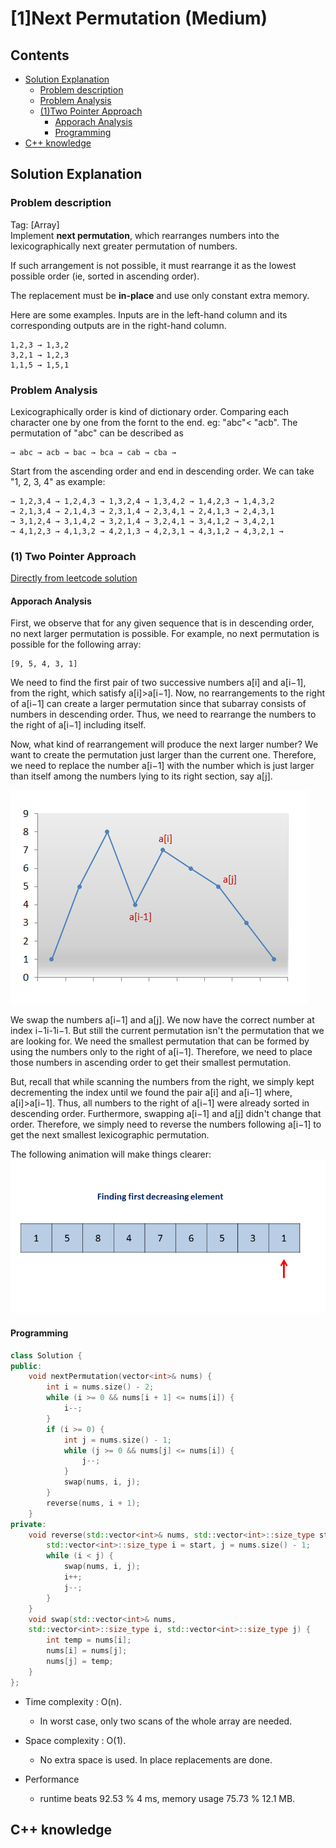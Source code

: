 # [1]Next Permutation (Medium)

## Contents
- [Solution Explanation](#solution-explanation)
  - [Problem description](#problem-description)
  - [Problem Analysis](#problem-analysis)
  - [(1)Two Pointer Approach](#1-two-pointer-approach) 
    - [Apporach Analysis](#apporach-analysis) 
    - [Programming](#programming)
- [C++ knowledge](#c-knowledge)


## Solution Explanation

### Problem description
Tag: [Array]\
Implement **next permutation**, which rearranges numbers into the lexicographically next greater permutation of numbers.

If such arrangement is not possible, it must rearrange it as the lowest possible order (ie, sorted in ascending order).

The replacement must be **in-place** and use only constant extra memory.

Here are some examples. Inputs are in the left-hand column and its corresponding outputs are in the right-hand column.

```
1,2,3 → 1,3,2
3,2,1 → 1,2,3
1,1,5 → 1,5,1
```
### Problem Analysis
Lexicographically order is kind of dictionary order. Comparing each character one by one from the fornt to the end. eg: "abc"< "acb". The permutation of "abc" can be described as 
```
→ abc → acb → bac → bca → cab → cba →
```
Start from the ascending order and end in descending order. We can take "1, 2, 3, 4" as example:

```
→ 1,2,3,4 → 1,2,4,3 → 1,3,2,4 → 1,3,4,2 → 1,4,2,3 → 1,4,3,2 
→ 2,1,3,4 → 2,1,4,3 → 2,3,1,4 → 2,3,4,1 → 2,4,1,3 → 2,4,3,1 
→ 3,1,2,4 → 3,1,4,2 → 3,2,1,4 → 3,2,4,1 → 3,4,1,2 → 3,4,2,1 
→ 4,1,2,3 → 4,1,3,2 → 4,2,1,3 → 4,2,3,1 → 4,3,1,2 → 4,3,2,1 →
```

### (1) Two Pointer Approach
[Directly from leetcode solution](https://leetcode.com/problems/next-permutation/solution/)
#### Apporach Analysis
First, we observe that for any given sequence that is in descending order, no next larger permutation is possible. For example, no next permutation is possible for the following array:
```
[9, 5, 4, 3, 1]
```
We need to find the first pair of two successive numbers a[i] and a[i−1], from the right, which satisfy a[i]>a[i−1]. Now, no rearrangements to the right of a[i−1] can create a larger permutation since that subarray consists of numbers in descending order. Thus, we need to rearrange the numbers to the right of a[i−1] including itself.

Now, what kind of rearrangement will produce the next larger number? We want to create the permutation just larger than the current one. Therefore, we need to replace the number a[i−1] with the number which is just larger than itself among the numbers lying to its right section, say a[j].

![Image of nums_graph](https://github.com/KV152/LeetCode-Solution/blob/master/figures/31_nums_graph.png)

We swap the numbers a[i−1] and a[j]. We now have the correct number at index i−1i-1i−1. But still the current permutation isn't the permutation that we are looking for. We need the smallest permutation that can be formed by using the numbers only to the right of a[i−1]. Therefore, we need to place those numbers in ascending order to get their smallest permutation.

But, recall that while scanning the numbers from the right, we simply kept decrementing the index until we found the pair a[i] and a[i−1] where, a[i]>a[i−1]. Thus, all numbers to the right of a[i−1] were already sorted in descending order. Furthermore, swapping a[i−1] and a[j] didn't change that order. Therefore, we simply need to reverse the numbers following a[i−1] to get the next smallest lexicographic permutation.

The following animation will make things clearer:
![Image of nums_gif](https://github.com/KV152/LeetCode-Solution/blob/master/figures/31_Next_Permutation.gif)

#### Programming
```C++
class Solution {
public:
    void nextPermutation(vector<int>& nums) {
        int i = nums.size() - 2;
        while (i >= 0 && nums[i + 1] <= nums[i]) {
            i--;
        }
        if (i >= 0) {
            int j = nums.size() - 1;
            while (j >= 0 && nums[j] <= nums[i]) {
                j--;
            }
            swap(nums, i, j);
        }
        reverse(nums, i + 1);        
    }
private:
    void reverse(std::vector<int>& nums, std::vector<int>::size_type start) {
        std::vector<int>::size_type i = start, j = nums.size() - 1;
        while (i < j) {
            swap(nums, i, j);
            i++;
            j--;
        }
    }
    void swap(std::vector<int>& nums, 
    std::vector<int>::size_type i, std::vector<int>::size_type j) {
        int temp = nums[i];
        nums[i] = nums[j];
        nums[j] = temp;
    }
};
```
- Time complexity : O(n). 
  - In worst case, only two scans of the whole array are needed.

- Space complexity : O(1). 
  - No extra space is used. In place replacements are done.
- Performance
  - runtime beats 92.53 % 4 ms, memory usage 75.73 % 12.1 MB.

## C++ knowledge

